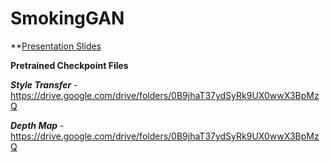 # SmokingGAN
 
 **[Presentation Slides](https://docs.google.com/presentation/d/1vP4G4TRBLdYtgEpjr3TMdAcr0W6Q4Yo0psj4TbhxiDI/edit?usp=sharing)
 
 **Pretrained Checkpoint Files** 
 
 
 ***Style Transfer*** - https://drive.google.com/drive/folders/0B9jhaT37ydSyRk9UX0wwX3BpMzQ
 
 
 ***Depth Map*** - https://drive.google.com/drive/folders/0B9jhaT37ydSyRk9UX0wwX3BpMzQ
